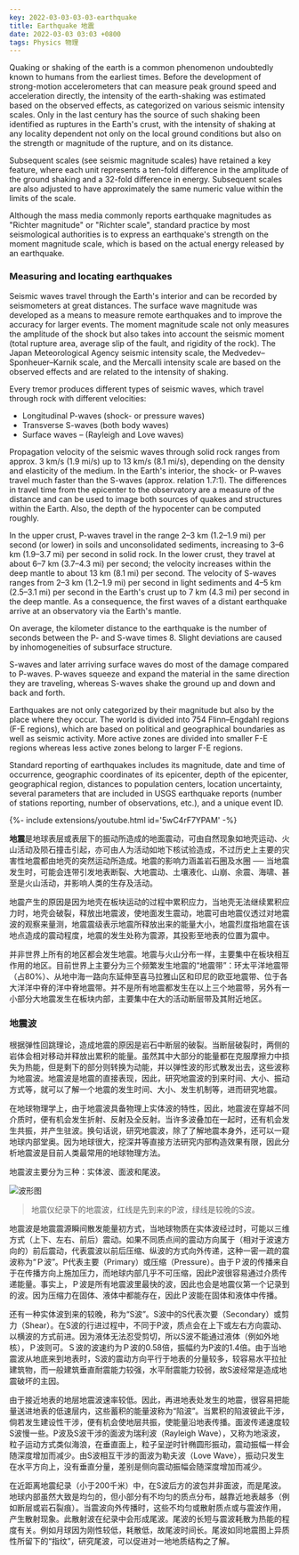 ```yaml
---
key: 2022-03-03-03-03-earthquake
title: Earthquake 地震
date: 2022-03-03 03:03 +0800
tags: Physics 物理
---
```


Quaking or shaking of the earth is a common phenomenon undoubtedly known to humans from the earliest times. Before the development of strong-motion accelerometers that can measure peak ground speed and acceleration directly, the intensity of the earth-shaking was estimated based on the observed effects, as categorized on various seismic intensity scales. Only in the last century has the source of such shaking been identified as ruptures in the Earth's crust, with the intensity of shaking at any locality dependent not only on the local ground conditions but also on the strength or magnitude of the rupture, and on its distance.

Subsequent scales (see seismic magnitude scales) have retained a key feature, where each unit represents a ten-fold difference in the amplitude of the ground shaking and a 32-fold difference in energy. Subsequent scales are also adjusted to have approximately the same numeric value within the limits of the scale.

Although the mass media commonly reports earthquake magnitudes as "Richter magnitude" or "Richter scale", standard practice by most seismological authorities is to express an earthquake's strength on the moment magnitude scale, which is based on the actual energy released by an earthquake.

### Measuring and locating earthquakes

Seismic waves travel through the Earth's interior and can be recorded by seismometers at great distances. The surface wave magnitude was developed as a means to measure remote earthquakes and to improve the accuracy for larger events. The moment magnitude scale not only measures the amplitude of the shock but also takes into account the seismic moment (total rupture area, average slip of the fault, and rigidity of the rock). The Japan Meteorological Agency seismic intensity scale, the Medvedev–Sponheuer–Karnik scale, and the Mercalli intensity scale are based on the observed effects and are related to the intensity of shaking.

Every tremor produces different types of seismic waves, which travel through rock with different velocities:

- Longitudinal P-waves (shock- or pressure waves)
- Transverse S-waves (both body waves)
- Surface waves – (Rayleigh and Love waves)

Propagation velocity of the seismic waves through solid rock ranges from approx. 3 km/s (1.9 mi/s) up to 13 km/s (8.1 mi/s), depending on the density and elasticity of the medium. In the Earth's interior, the shock- or P-waves travel much faster than the S-waves (approx. relation 1.7:1). The differences in travel time from the epicenter to the observatory are a measure of the distance and can be used to image both sources of quakes and structures within the Earth. Also, the depth of the hypocenter can be computed roughly.

In the upper crust, P-waves travel in the range 2–3 km (1.2–1.9 mi) per second (or lower) in soils and unconsolidated sediments, increasing to 3–6 km (1.9–3.7 mi) per second in solid rock. In the lower crust, they travel at about 6–7 km (3.7–4.3 mi) per second; the velocity increases within the deep mantle to about 13 km (8.1 mi) per second. The velocity of S-waves ranges from 2–3 km (1.2–1.9 mi) per second in light sediments and 4–5 km (2.5–3.1 mi) per second in the Earth's crust up to 7 km (4.3 mi) per second in the deep mantle. As a consequence, the first waves of a distant earthquake arrive at an observatory via the Earth's mantle.

On average, the kilometer distance to the earthquake is the number of seconds between the P- and S-wave times 8. Slight deviations are caused by inhomogeneities of subsurface structure.

S-waves and later arriving surface waves do most of the damage compared to P-waves. P-waves squeeze and expand the material in the same direction they are traveling, whereas S-waves shake the ground up and down and back and forth.

Earthquakes are not only categorized by their magnitude but also by the place where they occur. The world is divided into 754 Flinn–Engdahl regions (F-E regions), which are based on political and geographical boundaries as well as seismic activity. More active zones are divided into smaller F-E regions whereas less active zones belong to larger F-E regions.

Standard reporting of earthquakes includes its magnitude, date and time of occurrence, geographic coordinates of its epicenter, depth of the epicenter, geographical region, distances to population centers, location uncertainty, several parameters that are included in USGS earthquake reports (number of stations reporting, number of observations, etc.), and a unique event ID.

<div>{%- include extensions/youtube.html id='5wC4rF7YPAM' -%}</div>

**地震**是地球表层或表层下的振动所造成的地面震动，可由自然现象如地壳运动、火山活动及陨石撞击引起，亦可由人为活动如地下核试验造成，不过历史上主要的灾害性地震都由地壳的突然运动所造成。地震的影响力涵盖岩石圈及水圈 ── 当地震发生时，可能会连带引发地表断裂、大地震动、土壤液化、山崩、余震、海啸、甚至是火山活动，并影响人类的生存及活动。

地震产生的原因是因为地壳在板块运动的过程中累积应力，当地壳无法继续累积应力时，地壳会破裂，释放出地震波，使地面发生震动，地震可由地震仪透过对地震波的观察来量测，地震震级表示地震所释放出来的能量大小，地震烈度指地震在该地点造成的震动程度，地震的发生处称为震源，其投影至地表的位置为震中。

并非世界上所有的地区都会发生地震。地震与火山分布一样，主要集中在板块相互作用的地区。目前世界上主要分为三个频繁发生地震的“地震带”：环太平洋地震带（占80%）、从地中海一路向东延伸至喜马拉雅山区和印尼的欧亚地震带、位于各大洋洋中脊的洋中脊地震带。并不是所有地震都发生在以上三个地震带，另外有一小部分大地震发生在板块内部，主要集中在大的活动断层带及其附近地区。

### 地震波

根据弹性回跳理论，造成地震的原因是岩石中断层的破裂。当断层破裂时，两侧的岩体会相对移动并释放出累积的能量。虽然其中大部分的能量都在克服摩擦力中损失为热能，但是剩下的部分则转换为动能，并以弹性波的形式散发出去，这些波称为地震波。地震波是地震的直接表现，因此，研究地震波的到来时间、大小、振动方式等，就可以了解一个地震的发生时间、大小、发生机制等，进而研究地震。

在地球物理学上，由于地震波具备物理上实体波的特性，因此，地震波在穿越不同介质时，便有机会发生折射、反射及全反射。当许多波叠加在一起时，还有机会发生共振，并产生驻波。换句话说，研究地震波，除了了解地震本身外，还可以一窥地球内部堂奥。因为地球很大，挖深井等直接方法研究内部构造效果有限，因此分析地震波是目前人类最常用的地球物理方法。

地震波主要分为三种：实体波、面波和尾波。

![波形图](https://upload.wikimedia.org/wikipedia/commons/a/a6/Seismogram.gif)
> 地震仪纪录下的地震波，红线是先到来的P波，绿线是较晚的S波。

地震波是地震震源瞬间散发能量初方式，当地球物质在实体波经过时，可能以三维方式（上下、左右、前后）震动。如果不同质点间的震动方向属于（相对于波速方向的）前后震动，代表震波以前后压缩、纵波的方式向外传递，这种一密一疏的震波称为“Ｐ波”。P代表主要（Primary）或压缩（Pressure）。由于Ｐ波的传播来自于在传播方向上施加压力，而地球内部几乎不可压缩，因此P波很容易通过介质传递能量。事实上，Ｐ波是所有地震波里最快的波，因此也会是地震仪第一个记录到的波。因为压缩力在固体、液体中都能存在，因此Ｐ波能在固体和液体中传播。

还有一种实体波到来的较晚，称为“S波”。S波中的S代表次要（Secondary）或剪力（Shear）。在S波的行进过程中，不同于P波，质点会在上下或左右方向震动、以横波的方式前进。因为液体无法忍受剪切，所以S波不能通过液体（例如外地核），Ｐ波则可。Ｓ波的波速约为Ｐ波的0.58倍，振幅约为P波的1.4倍。由于当地震波从地底来到地表时，S波的震动方向平行于地表的分量较多，较容易水平拉扯建筑物，而一般建筑垂直耐震能力较强，水平耐震能力较弱，故S波经常是造成地震破坏的主因。

由于接近地表的地层地震波速率较低。因此，再进地表处发生的地震，很容易把能量送进地表的低速层内，这些蓄积的能量波称为“陷波”。当累积的陷波彼此干涉，倘若发生建设性干涉，便有机会使地层共振，使能量沿地表传播。面波传递速度较S波慢一些。P波及S波干涉的面波为瑞利波（Rayleigh Wave），又称为地滚波，粒子运动方式类似海浪，在垂直面上，粒子呈逆时针椭圆形振动，震动振幅一样会随深度增加而减少。由S波相互干涉的面波为勒夫波（Love Wave），振动只发生在水平方向上，没有垂直分量，差别是侧向震动振幅会随深度增加而减少。

在近距离地震纪录（小于200千米）中，在S波后方的波包并非面波，而是尾波。地球内部虽然大致是均匀的，但小部分有不均匀的质点分布，越靠近地表越多（例如断层或岩石裂痕）。当震波向外传播时，这些不均匀或散射质点或与震波作用，产生散射现象。此散射波在纪录中会形成尾波。尾波的长短与震波耗散为热能的程度有关。例如月球因为刚性较低，耗散低，故尾波时间长。尾波如同地震图上异质性所留下的“指纹”，研究尾波，可以促进对一地地质结构之了解。
